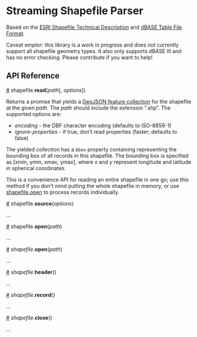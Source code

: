 # Streaming Shapefile Parser

Based on the [ESRI Shapefile Technical Description](http://www.esri.com/library/whitepapers/pdfs/shapefile.pdf) and [dBASE Table File Format](http://www.digitalpreservation.gov/formats/fdd/fdd000325.shtml).

Caveat emptor: this library is a work in progress and does not currently support all shapefile geometry types. It also only supports dBASE III and has no error checking. Please contribute if you want to help!

## API Reference

<a name="read" href="#read">#</a> shapefile.<b>read</b>(<i>path</i>[, <i>options</i>])

Returns a promise that yields a [GeoJSON feature collection](http://geojson.org/geojson-spec.html#feature-collection-objects) for the shapefile at the given *path*. The *path* should include the extension “.shp”. The supported options are:

* *encoding* - the DBF character encoding (defaults to ISO-8859-1)
* *ignore-properties* - if true, don’t read properties (faster; defaults to false)

The yielded *collection* has a `bbox` property containing representing the bounding box of all records in this shapefile. The bounding box is specified as [xmin, ymin, xmax, ymax], where *x* and *y* represent longitude and latitude in spherical coordinates.

This is a convenience API for reading an entire shapefile in one go; use this method if you don’t mind putting the whole shapefile in memory, or use <a href="#open">shapefile.open</a> to process records individually.

<a name="source" href="#source">#</a> shapefile.<b>source</b>(<i>options</i>)

…

<a name="open" href="#open">#</a> shapefile.<b>open</b>(<i>path</i>)

…

<a name="shapefile_open" href="#shapefile_open">#</a> <i>shapefile</i>.<b>open</b>(<i>path</i>)

…

<a name="shapefile_header" href="#shapefile_header">#</a> <i>shapefile</i>.<b>header</b>()

…

<a name="shapefile_record" href="#shapefile_record">#</a> <i>shapefile</i>.<b>record</b>()

…

<a name="shapefile_close" href="#shapefile_close">#</a> <i>shapefile</i>.<b>close</b>()

…
